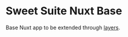 # Sweet Suite Nuxt Base
Base Nuxt app to be extended through [layers](https://nuxt.com/docs/guide/going-further/layers).
